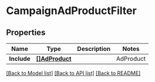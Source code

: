 # CampaignAdProductFilter

## Properties
Name | Type | Description | Notes
------------ | ------------- | ------------- | -------------
**Include** | [**[]AdProduct**](AdProduct.md) | | AdProduct | Description | | --- | --- | | &#x60;SPONSORED_PRODUCTS&#x60; |  | | &#x60;SPONSORED_BRANDS&#x60; |  | | &#x60;SPONSORED_DISPLAY&#x60; |  | | &#x60;SPONSORED_TELEVISION&#x60; |  | | &#x60;AMAZON_DSP&#x60; |  | | [default to null]

[[Back to Model list]](../README.md#documentation-for-models) [[Back to API list]](../README.md#documentation-for-api-endpoints) [[Back to README]](../README.md)

